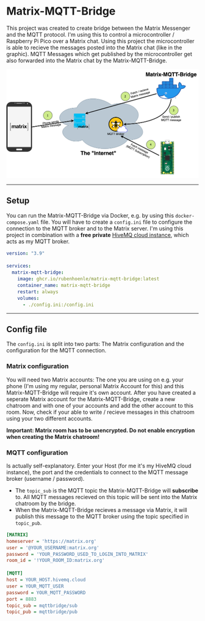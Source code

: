 # Matrix-MQTT-Bridge

This project was created to create bridge between the Matrix Messenger and the MQTT protocol. I'm using this to control a microcontroller / Raspberry Pi Pico over a Matrix chat. Using this project the microcontroller is able to recieve the messages posted into the Matrix chat (like in the graphic). MQTT Messages which get published by the microcontroller get also forwarded into the Matrix chat by the Matrix-MQTT-Bridge.

![Matrix-MQTT-Bridge](docs/phone_to_pico.png?raw=true)

-----

## Setup
You can run the Matrix-MQTT-Bridge via Docker, e.g. by using this `docker-compose.yaml` file. You will have to create a `config.ini` file to configure the connection to the MQTT broker and to the Matrix server. I'm using this project in combination with a **free private** [HiveMQ cloud instance](https://console.hivemq.cloud/), which acts as my MQTT broker.

```yaml
version: "3.9"

services:
  matrix-mqtt-bridge:
    image: ghcr.io/rubenhoenle/matrix-mqtt-bridge:latest
    container_name: matrix-mqtt-bridge
    restart: always
    volumes:
      - ./config.ini:/config.ini
```
-----

## Config file
The `config.ini` is split into two parts: The Matrix configuration and the configuration for the MQTT connection.

### Matrix configuration
You will need two Matrix accounts: The one you are using on e.g. your phone (I'm using my regular, personal Matrix Account for this) and this Matrix-MQTT-Bridge will require it's own account. After you have created a seperate Matrix account for the Matrix-MQTT-Bridge, create a new chatroom and with one of your accounts and add the other account to this room. Now, check if your able to write / recieve messages in this chatroom using your two different accounts.

**Important: Matrix room has to be unencrypted. Do not enable encryption when creating the Matrix chatroom!**

### MQTT configuration
Is actually self-explanatory. Enter your Host (for me it's my HiveMQ cloud instance), the port and the credentials to connect to the MQTT message broker (username / password).     
- The `topic_sub` is the MQTT topic the Matrix-MQTT-Bridge will **subscribe** to. All MQTT messages recieved on this topic will be sent into the Matrix chatroom by the bridge.
- When the Matrix-MQTT-Bridge recieves a message via Matrix, it will publish this message to the MQTT broker using the topic specified in `topic_pub`.

```ini
[MATRIX]
homeserver = 'https://matrix.org'
user = '@YOUR_USERNAME:matrix.org'
password = 'YOUR_PASSWORD_USED_TO_LOGIN_INTO_MATRIX'
room_id = '!YOUR_ROOM_ID:matrix.org'

[MQTT]
host = YOUR_HOST.hivemq.cloud
user = YOUR_MQTT_USER
password = YOUR_MQTT_PASSWORD
port = 8883
topic_sub = mqttbridge/sub
topic_pub = mqttbridge/pub
```
